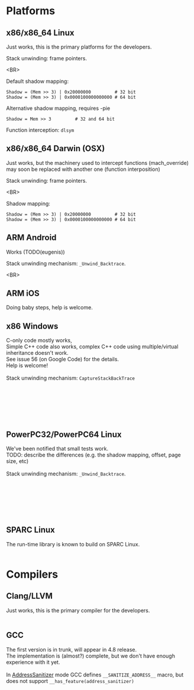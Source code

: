 


# Platforms
## x86/x86\_64 Linux
Just works, this is the primary platforms for the developers.

Stack unwinding: frame pointers. 

&lt;BR&gt;


Default shadow mapping:
```
Shadow = (Mem >> 3) | 0x20000000         # 32 bit
Shadow = (Mem >> 3) | 0x0000100000000000 # 64 bit
```
Alternative shadow mapping, requires -pie
```
Shadow = Mem >> 3         # 32 and 64 bit
```
Function interception: `dlsym`


## x86/x86\_64 Darwin (OSX)
Just works, but the machinery used to intercept functions (mach\_override) may soon be replaced with another one (function interposition)

Stack unwinding: frame pointers. 

&lt;BR&gt;


Shadow mapping:
```
Shadow = (Mem >> 3) | 0x20000000         # 32 bit
Shadow = (Mem >> 3) | 0x0000100000000000 # 64 bit
```


## ARM Android
Works (TODO(eugenis))

Stack unwinding mechanism: `_Unwind_Backtrace`. 

&lt;BR&gt;



## ARM iOS
Doing baby steps, help is welcome.

## x86 Windows
C-only code mostly works,<br>
Simple C++ code also works, complex C++ code using multiple/virtual inheritance doesn't work.<br>
See issue 56 (on Google Code) for the details.<br>
Help is welcome!<br>
<br>
Stack unwinding mechanism: <code>CaptureStackBackTrace</code> <br>
<br>
<BR><br>
<br>
<br>
<br>
<h2>PowerPC32/PowerPC64 Linux</h2>
We've been notified that small tests work.<br>
TODO: describe the differences (e.g. the shadow mapping, offset, page size, etc)<br>
<br>
Stack unwinding mechanism: <code>_Unwind_Backtrace</code>. <br>
<br>
<BR><br>
<br>
<br>
<br>
<h2>SPARC Linux</h2>
The run-time library is known to build on SPARC Linux.<br>
<br>
<h1>Compilers</h1>
<h2>Clang/LLVM</h2>
Just works, this is the primary compiler for the developers.<br>
<br>
<h2>GCC</h2>
The first version is in trunk, will appear in 4.8 release.<br>
The implementation is (almost?) complete, but we don't have enough experience with it yet.<br>
<br>
In <a href='AddressSanitizer'>AddressSanitizer</a> mode GCC defines <code>__SANITIZE_ADDRESS__</code> macro, but does not support <code>__has_feature(address_sanitizer)</code>